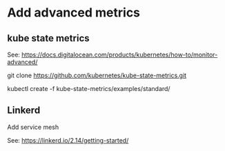 # Add advanced metrics


## kube state metrics

See: https://docs.digitalocean.com/products/kubernetes/how-to/monitor-advanced/

git clone https://github.com/kubernetes/kube-state-metrics.git

kubectl create -f kube-state-metrics/examples/standard/


## Linkerd 

Add service mesh

See: https://linkerd.io/2.14/getting-started/

